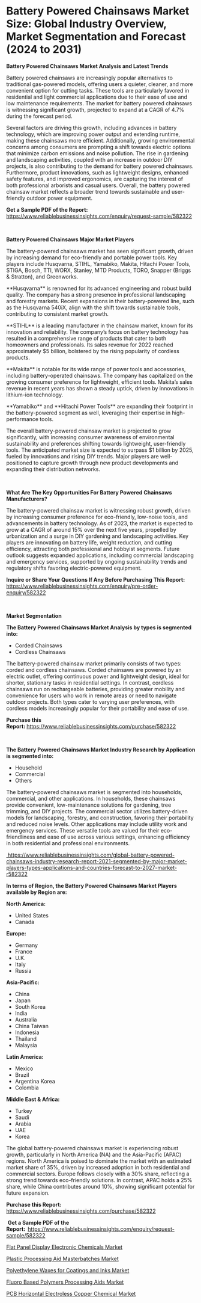 <p><h1>Battery Powered Chainsaws Market Size: Global Industry Overview, Market Segmentation and Forecast (2024 to 2031)</h1></p><p><strong>Battery Powered Chainsaws Market Analysis and Latest Trends</strong></p>
<p><p>Battery powered chainsaws are increasingly popular alternatives to traditional gas-powered models, offering users a quieter, cleaner, and more convenient option for cutting tasks. These tools are particularly favored in residential and light commercial applications due to their ease of use and low maintenance requirements. The market for battery powered chainsaws is witnessing significant growth, projected to expand at a CAGR of 4.7% during the forecast period. </p><p>Several factors are driving this growth, including advances in battery technology, which are improving power output and extending runtime, making these chainsaws more efficient. Additionally, growing environmental concerns among consumers are prompting a shift towards electric options that minimize carbon emissions and noise pollution. The rise in gardening and landscaping activities, coupled with an increase in outdoor DIY projects, is also contributing to the demand for battery powered chainsaws. Furthermore, product innovations, such as lightweight designs, enhanced safety features, and improved ergonomics, are capturing the interest of both professional arborists and casual users. Overall, the battery powered chainsaw market reflects a broader trend towards sustainable and user-friendly outdoor power equipment.</p></p>
<p><strong>Get a Sample PDF of the Report:&nbsp;</strong> <a href="https://www.reliablebusinessinsights.com/enquiry/request-sample/582322?utm_campaign=1837&utm_medium=2&utm_source=Github&utm_content=ia&utm_term=08122024&utm_id=battery-powered-chainsaws">https://www.reliablebusinessinsights.com/enquiry/request-sample/582322</a></p>
<p>&nbsp;</p>
<p><strong>Battery Powered Chainsaws Major Market Players</strong></p>
<p><p>The battery-powered chainsaws market has seen significant growth, driven by increasing demand for eco-friendly and portable power tools. Key players include Husqvarna, STIHL, Yamabiko, Makita, Hitachi Power Tools, STIGA, Bosch, TTI, WORX, Stanley, MTD Products, TORO, Snapper (Briggs & Stratton), and Greenworks.</p><p>**Husqvarna** is renowned for its advanced engineering and robust build quality. The company has a strong presence in professional landscaping and forestry markets. Recent expansions in their battery-powered line, such as the Husqvarna 540iX, align with the shift towards sustainable tools, contributing to consistent market growth. </p><p>**STIHL** is a leading manufacturer in the chainsaw market, known for its innovation and reliability. The company’s focus on battery technology has resulted in a comprehensive range of products that cater to both homeowners and professionals. Its sales revenue for 2022 reached approximately $5 billion, bolstered by the rising popularity of cordless products.</p><p>**Makita** is notable for its wide range of power tools and accessories, including battery-operated chainsaws. The company has capitalized on the growing consumer preference for lightweight, efficient tools. Makita’s sales revenue in recent years has shown a steady uptick, driven by innovations in lithium-ion technology.</p><p>**Yamabiko** and **Hitachi Power Tools** are expanding their footprint in the battery-powered segment as well, leveraging their expertise in high-performance tools. </p><p>The overall battery-powered chainsaw market is projected to grow significantly, with increasing consumer awareness of environmental sustainability and preferences shifting towards lightweight, user-friendly tools. The anticipated market size is expected to surpass $1 billion by 2025, fueled by innovations and rising DIY trends. Major players are well-positioned to capture growth through new product developments and expanding their distribution networks.</p></p>
<p>&nbsp;</p>
<p><strong>What Are The Key Opportunities For Battery Powered Chainsaws Manufacturers?</strong></p>
<p><p>The battery-powered chainsaw market is witnessing robust growth, driven by increasing consumer preference for eco-friendly, low-noise tools, and advancements in battery technology. As of 2023, the market is expected to grow at a CAGR of around 15% over the next five years, propelled by urbanization and a surge in DIY gardening and landscaping activities. Key players are innovating on battery life, weight reduction, and cutting efficiency, attracting both professional and hobbyist segments. Future outlook suggests expanded applications, including commercial landscaping and emergency services, supported by ongoing sustainability trends and regulatory shifts favoring electric-powered equipment.</p></p>
<p><strong>Inquire or Share Your Questions If Any Before Purchasing This Report:</strong> <a href="https://www.reliablebusinessinsights.com/enquiry/pre-order-enquiry/582322?utm_campaign=1837&utm_medium=2&utm_source=Github&utm_content=ia&utm_term=08122024&utm_id=battery-powered-chainsaws">https://www.reliablebusinessinsights.com/enquiry/pre-order-enquiry/582322</a></p>
<p>&nbsp;</p>
<p><strong>Market Segmentation</strong></p>
<p><strong>The Battery Powered Chainsaws Market Analysis by types is segmented into:</strong></p>
<p><ul><li>Corded Chainsaws</li><li>Cordless Chainsaws</li></ul></p>
<p><p>The battery-powered chainsaw market primarily consists of two types: corded and cordless chainsaws. Corded chainsaws are powered by an electric outlet, offering continuous power and lightweight design, ideal for shorter, stationary tasks in residential settings. In contrast, cordless chainsaws run on rechargeable batteries, providing greater mobility and convenience for users who work in remote areas or need to navigate outdoor projects. Both types cater to varying user preferences, with cordless models increasingly popular for their portability and ease of use.</p></p>
<p><strong>Purchase this Report:&nbsp;</strong><a href="https://www.reliablebusinessinsights.com/purchase/582322?utm_campaign=1837&utm_medium=2&utm_source=Github&utm_content=ia&utm_term=08122024&utm_id=battery-powered-chainsaws">https://www.reliablebusinessinsights.com/purchase/582322</a></p>
<p>&nbsp;</p>
<p><strong>The Battery Powered Chainsaws Market Industry Research by Application is segmented into:</strong></p>
<p><ul><li>Household</li><li>Commercial</li><li>Others</li></ul></p>
<p><p>The battery-powered chainsaws market is segmented into households, commercial, and other applications. In households, these chainsaws provide convenient, low-maintenance solutions for gardening, tree trimming, and DIY projects. The commercial sector utilizes battery-driven models for landscaping, forestry, and construction, favoring their portability and reduced noise levels. Other applications may include utility work and emergency services. These versatile tools are valued for their eco-friendliness and ease of use across various settings, enhancing efficiency in both residential and professional environments.</p></p>
<p><a href="https://www.reliablebusinessinsights.com/global-battery-powered-chainsaws-industry-research-report-2021-segmented-by-major-market-players-types-applications-and-countries-forecast-to-2027-market-r582322?utm_campaign=1837&utm_medium=2&utm_source=Github&utm_content=ia&utm_term=08122024&utm_id=battery-powered-chainsaws">&nbsp;https://www.reliablebusinessinsights.com/global-battery-powered-chainsaws-industry-research-report-2021-segmented-by-major-market-players-types-applications-and-countries-forecast-to-2027-market-r582322</a></p>
<p><strong>In terms of Region, the Battery Powered Chainsaws Market Players available by Region are:</strong></p>
<p>
    <p> <strong> North America: </strong>
        <ul>
            <li>United States</li>
            <li>Canada</li>
        </ul>
        </p> 
    <p> <strong> Europe: </strong>
        <ul>
            <li>Germany</li>
            <li>France</li>
            <li>U.K.</li>
            <li>Italy</li>
            <li>Russia</li>
        </ul>
        </p> 
    <p> <strong> Asia-Pacific: </strong>
        <ul>
            <li>China</li>
            <li>Japan</li>
            <li>South Korea</li>
            <li>India</li>
            <li>Australia</li>
            <li>China Taiwan</li>
            <li>Indonesia</li>
            <li>Thailand</li>
            <li>Malaysia</li>
        </ul>
        </p> 
    <p> <strong> Latin America: </strong>
        <ul>
            <li>Mexico</li>
            <li>Brazil</li>
            <li>Argentina Korea</li>
            <li>Colombia</li>
        </ul>
        </p> 
    <p> <strong> Middle East & Africa: </strong>
        <ul>
            <li>Turkey</li>
            <li>Saudi</li>
            <li>Arabia</li>
            <li>UAE</li>
            <li>Korea</li>
        </ul>
    </p>
    </p>
<p><p>The global battery-powered chainsaws market is experiencing robust growth, particularly in North America (NA) and the Asia-Pacific (APAC) regions. North America is poised to dominate the market with an estimated market share of 35%, driven by increased adoption in both residential and commercial sectors. Europe follows closely with a 30% share, reflecting a strong trend towards eco-friendly solutions. In contrast, APAC holds a 25% share, while China contributes around 10%, showing significant potential for future expansion.</p></p>
<p><strong>Purchase this Report: </strong><a href="https://www.reliablebusinessinsights.com/purchase/582322?utm_campaign=1837&utm_medium=2&utm_source=Github&utm_content=ia&utm_term=08122024&utm_id=battery-powered-chainsaws">https://www.reliablebusinessinsights.com/purchase/582322</a></p>
<p>&nbsp;<strong>Get a Sample PDF of the Report:&nbsp;&nbsp;</strong><a href="https://www.reliablebusinessinsights.com/enquiry/request-sample/582322?utm_campaign=1837&utm_medium=2&utm_source=Github&utm_content=ia&utm_term=08122024&utm_id=battery-powered-chainsaws">https://www.reliablebusinessinsights.com/enquiry/request-sample/582322</a></p>
<p><strong></strong></p>
<p><p><a href="https://www.linkedin.com/pulse/flat-panel-display-electronic-chemicals-market-report-iqkge?utm_campaign=1837&utm_medium=2&utm_source=Github&utm_content=ia&utm_term=08122024&utm_id=battery-powered-chainsaws">Flat Panel Display Electronic Chemicals Market</a></p><p><a href="https://www.linkedin.com/pulse/compreh-proposis-fbaif?utm_campaign=1837&utm_medium=2&utm_source=Github&utm_content=ia&utm_term=08122024&utm_id=battery-powered-chainsaws">Plastic Processing Aid Masterbatches Market</a></p><p><a href="https://www.linkedin.com/pulse/polyethylene-waxes-coatings-inks-market-evaluation-leading-ywzdc?utm_campaign=1837&utm_medium=2&utm_source=Github&utm_content=ia&utm_term=08122024&utm_id=battery-powered-chainsaws">Polyethylene Waxes for Coatings and Inks Market</a></p><p><a href="https://www.linkedin.com/pulse/fluoro-based-polymers-processing-aids-market-analysis-future-x2z3c?utm_campaign=1837&utm_medium=2&utm_source=Github&utm_content=ia&utm_term=08122024&utm_id=battery-powered-chainsaws">Fluoro Based Polymers Processing Aids Market</a></p><p><a href="https://www.linkedin.com/pulse/the-sympatico-insight-9odme?utm_campaign=1837&utm_medium=2&utm_source=Github&utm_content=ia&utm_term=08122024&utm_id=battery-powered-chainsaws">PCB Horizontal Electroless Copper Chemical Market</a></p></p>